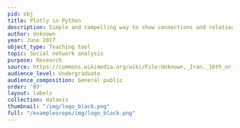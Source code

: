 ```yaml
---
pid: obj
title: Plotly in Python
description: Simple and compelling way to show connections and relationships within a community of individuals.
author: Unknown
year: June 2017
object_type: Teaching tool
topic: Social network analysis
purpose: Research
source: https://commons.wikimedia.org/wiki/File:Unknown,_Iran,_16th_or_16th_Century_-_Silk_Tapestry_Depicting_the_story_of_Leila_and_Majnun_-_Google_Art_Project.jpg
audience_level: Undergraduate
audience_composition: General public
order: '07'
layout: labels
collection: datavis
thumbnail: "/img/logo_black.png"
full: "/examplesrepo/img/logo_black.png"
---
```

